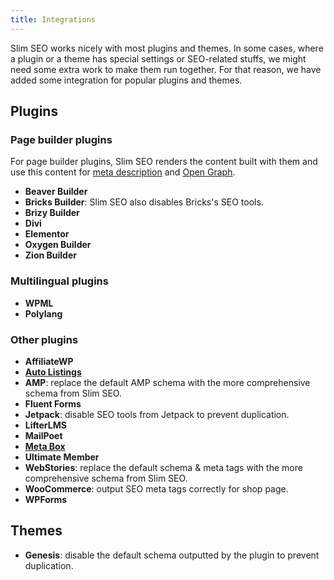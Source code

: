 ```yaml
---
title: Integrations
---
```


Slim SEO works nicely with most plugins and themes. In some cases, where a plugin or a theme has special settings or SEO-related stuffs, we might need some extra work to make them run together. For that reason, we have added some integration for popular plugins and themes.

## Plugins

### Page builder plugins

For page builder plugins, Slim SEO renders the content built with them and use this content for [meta description](/slim-seo/meta-description-tag/) and [Open Graph](/slim-seo/facebook-open-graph-tags/).

- **Beaver Builder**
- **Bricks Builder**: Slim SEO also disables Bricks's SEO tools.
- **Brizy Builder**
- **Divi**
- **Elementor**
- **Oxygen Builder**
- **Zion Builder**

### Multilingual plugins

- **WPML**
- **Polylang**

### Other plugins

- **AffiliateWP**
- **[Auto Listings](https://wpautolistings.com)**
- **AMP**: replace the default AMP schema with the more comprehensive schema from Slim SEO.
- **Fluent Forms**
- **Jetpack**: disable SEO tools from Jetpack to prevent duplication.
- **LifterLMS**
- **MailPoet**
- **[Meta Box](https://metabox.io)**
- **Ultimate Member**
- **WebStories**: replace the default schema & meta tags with the more comprehensive schema from Slim SEO.
- **WooCommerce**: output SEO meta tags correctly for shop page.
- **WPForms**

## Themes

- **Genesis**: disable the default schema outputted by the plugin to prevent duplication.
